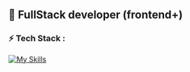 ## :rocket: FullStack developer (frontend+)

### ⚡️ Tech Stack :

[![My Skills](https://skillicons.dev/icons?i=docker,react,threejs,nodejs,django,c,cpp)](https://skillicons.dev)
